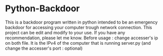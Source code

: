 # Python-Backdoor
This is a backdoor program written in python intended to be an emergency backdoor for accessing your computer trough network connection.
This project can be edit and modify to your use.
If you have any recommendation, please let me know.
Before usage : change accesser's ip on both file. It is the IPv4 of the computer that is running server.py (and change the accesser's port : optional)
